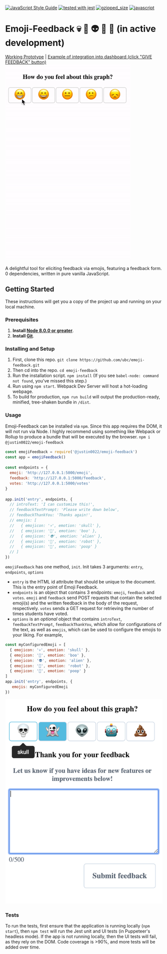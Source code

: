 [![JavaScript Style Guide](https://img.shields.io/badge/code_style-standard-brightgreen.svg)](https://standardjs.com)
[![tested with jest](https://img.shields.io/badge/tested_with-jest-99424f.svg)](https://github.com/facebook/jest)
[![gzipped_size](https://img.shields.io/badge/gzip%20size-6.4kB-green.svg)](https://img.shields.io/badge/gzip%20size-6.4kB-green.svg)
[![javascript](https://img.shields.io/badge/javascript-vanilla-green.svg)](http://vanilla-js.com/)

# Emoji-Feedback 💀 👻 👽 🤖 💩 (in active development)

[Working Prototype](https://jsfiddle.net/justin0022/pd4oczva/18/) | [Example of integration into dashboard (click "GIVE FEEDBACK" button)](https://justin0022.github.io/dashboard/)
![GIF of App](./_assets/emoji-feedback.gif)

A delightful tool for eliciting feedback via emojis, featuring a feedback form. 0 dependencies, written in pure vanilla JavaScript.

## Getting Started

These instructions will get you a copy of the project up and running on your local machine.

### Prerequisites

1. **Install [Node 8.0.0 or greater](https://nodejs.org)**.
2. **Install [Git](https://git-scm.com/downloads)**.

### Installing and Setup

1. First, clone this repo. `git clone https://github.com/ubc/emoji-feedback.git`
1. Then cd into the repo. `cd emoji-feedback`
1. Run the installation script. `npm install` (If you see `babel-node: command not found`, you've missed this step.)
1. Run using `npm start`. Webpack Dev Server will host a hot-loading webpage.
1. To build for production, `npm run build` will output the production-ready, minified, tree-shaken bundle in `/dist`.

### Usage
Emoji-Feedback can be installed via `npm`. Since this app requires the DOM, it will not run via Node. I highly recommend using something like Webpack or Rollup to produce a bundle that will be executed by the browser.
`npm i @justin0022/emoji-feedback`
```javascript
const emojiFeedback = require('@justin0022/emoji-feedback')
const app = emojiFeedback()

const endpoints = {
  emoji: 'http://127.0.0.1:5000/emoji',
  feedback: 'http://127.0.0.1:5000/feedback',
  votes: 'http://127.0.0.1:5000/votes'
}

app.init('entry', endpoints, {
  // introText: 'I can customize this!',
  // feedbackTextPrompt: 'Please write down below',
  // feedbackThankYou: 'Thanks again!',
  // emojis: [
  //   { emojicon: '💀', emotion: 'skull' },
  //   { emojicon: '👻', emotion: 'boo' },
  //   { emojicon: '👽', emotion: 'alien' },
  //   { emojicon: '🤖', emotion: 'robot' },
  //   { emojicon: '💩', emotion: 'poop' }
  // ]
})
```
`emojiFeedback` has one method, `init`. Init takes 3 arguments: `entry`, `endpoints`, `options`
* `entry` is the HTML id attribute that should be unique to the document. This is the entry point of Emoji Feedback.
* `endpoints` is an object that contains 3 endpoints: `emoji`, `feedback` and `votes`. `emoji` and `feedback` send POST requests that contain the selected emoji(s) and the written feedback in the body of the request, respectively. `votes` sends a GET request for retrieving the number of times students have voted.
* `options` is an *optional* object that contains `introText`, `feedbackTextPrompt`, `feedbackThankYou`, which allow for configurations of the text, as well as `emojis`, which can be used to configure the emojis to your liking. For example,

```javascript
const myConfiguredEmoji = [
  { emojicon: '💀', emotion: 'skull' },
  { emojicon: '👻', emotion: 'boo' },
  { emojicon: '👽', emotion: 'alien' },
  { emojicon: '🤖', emotion: 'robot' },
  { emojicon: '💩', emotion: 'poop' }
]
app.init('entry', endpoints, {
   emojis: myConfiguredEmoji
})
```

![Custom Emoji](./_assets/custom-emojis.png)

### Tests
To run the tests, first ensure that the application is running locally (`npm start`), then `npm test` will run the Jest unit and UI tests (in Puppeteer's headless mode).
If the app is not running locally, then the UI tests will fail, as they rely on the DOM.
Code coverage is >90%, and more tests will be added over time.
